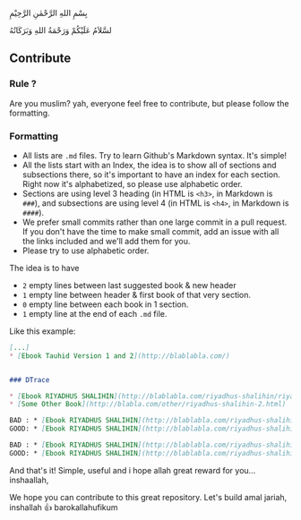 بِسْمِ اللهِ الرَّحْمٰنِ الرَّحِيْمِ 

لسَّلاَمُ عَلَيْكُمْ وَرَحْمَةُ اللهِ وَبَرَكَاتُهُ

## Contribute

### Rule ?

Are you muslim? yah, everyone feel free to contribute, but please follow the formatting.

### Formatting
+ All lists are `.md` files. Try to learn Github's Markdown syntax. It's simple!
+ All the lists start with an Index, the idea is to show all of sections and subsections there, so it's important to have an index for each section. Right now it's alphabetized, so please use alphabetic order.
+ Sections are using level 3 heading (in HTML is `<h3>`, in Markdown is `###`), and subsections are using level 4 (in HTML is `<h4>`, in Markdown is `####`).
+ We prefer small commits rather than one large commit in a pull request. If you don't have the time to make small commit, add an issue with all the links included and we'll add them for you.
+ Please try to use alphabetic order.

The idea is to have
+ `2` empty lines between last suggested book & new header
+ `1` empty line between header & first book of that very section.
+ `0` empty line between each book in 1 section.
+ `1` empty line at the end of each `.md` file.

Like this example:
```markdown
[...]
* [Ebook Tauhid Version 1 and 2](http://blablabla.com/)


### DTrace

* [Ebook RIYADHUS SHALIHIN](http://blablabla.com/riyadhus-shalihin/riyadhus-shalihin-1.html)
* [Some Other Book](http://blabla.com/other/riyadhus-shalihin-2.html)

BAD : * [Ebook RIYADHUS SHALIHIN](http://blablabla.com/riyadhus-shalihin/riyadhus-shalihin-1.pdf)(PDF)
GOOD: * [Ebook RIYADHUS SHALIHIN](http://blablabla.com/riyadhus-shalihin/riyadhus-shalihin-1.pdf) (PDF)

BAD : * [Ebook RIYADHUS SHALIHIN](http://blablabla.com/riyadhus-shalihin/riyadhus-shalihin-1.pdf)- Imam an-Nawawy
GOOD: * [Ebook RIYADHUS SHALIHIN](http://blablabla.com/riyadhus-shalihin/riyadhus-shalihin-1.pdf) - Imam an-Nawawy

```


And that's it! Simple, useful and i hope allah great reward for you... inshaallah,

We hope you can contribute to this great repository. Let's build amal jariah, inshallah :+1: barokallahufikum
